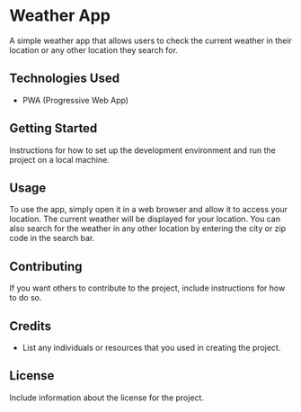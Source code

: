 # Weather App

A simple weather app that allows users to check the current weather in their location or any other location they search for.

## Technologies Used

- PWA (Progressive Web App)

## Getting Started

Instructions for how to set up the development environment and run the project on a local machine.

## Usage

To use the app, simply open it in a web browser and allow it to access your location. The current weather will be displayed for your location. You can also search for the weather in any other location by entering the city or zip code in the search bar.

## Contributing

If you want others to contribute to the project, include instructions for how to do so.

## Credits

- List any individuals or resources that you used in creating the project.

## License

Include information about the license for the project.
